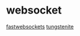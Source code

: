 # websocket

[fastwebsockets](https://github.com/denoland/fastwebsockets)
[tungstenite](https://github.com/snapview/tokio-tungstenite)  
